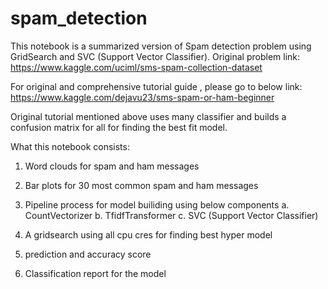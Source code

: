 # spam_detection

This  notebook is a summarized version of Spam detection problem using GridSearch and SVC (Support Vector Classifier).
Original problem link:
https://www.kaggle.com/uciml/sms-spam-collection-dataset

For original and comprehensive tutorial guide , please go to below link:
https://www.kaggle.com/dejavu23/sms-spam-or-ham-beginner 

Original tutorial mentioned above uses many classifier and builds a confusion matrix for all for finding the best fit model. 

What this notebook consists:

1. Word clouds for spam and ham messages
2. Bar plots for 30 most common spam and ham messages
3. Pipeline process for model builiding using below components
  a. CountVectorizer
  b. TfidfTransformer
  c. SVC (Support Vector Classifier)
  
4. A gridsearch using all cpu cres for finding best hyper model
5. prediction and accuracy score
6. Classification report for the model
